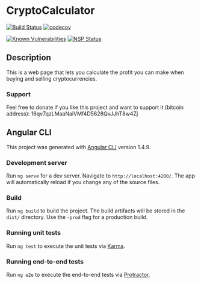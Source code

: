 # CryptoCalculator 
[![Build Status](https://travis-ci.org/Jimver/CryptoCalculator.svg?branch=master)](https://travis-ci.org/Jimver/CryptoCalculator)
[![codecov](https://codecov.io/gh/Jimver/CryptoCalculator/branch/master/graph/badge.svg)](https://codecov.io/gh/Jimver/CryptoCalculator)

[![Known Vulnerabilities](https://snyk.io/test/github/jimver/cryptocalculator/badge.svg)](https://snyk.io/test/github/jimver/cryptocalculator)
[![NSP Status](https://nodesecurity.io/orgs/jimver/projects/c156ed5c-8666-4083-84c2-1cf930b9ceb6/badge)](https://nodesecurity.io/orgs/jimver/projects/c156ed5c-8666-4083-84c2-1cf930b9ceb6)

## Description
This is a web page that lets you calculate the profit you can make when buying and selling cryptocurrencies.

### Support
Feel free to donate if you like this project and want to support it (bitcoin address): 16qv7qzLMaaNaiVMf4D5628QvJJhT8w4Zj


## Angular CLI
This project was generated with [Angular CLI](https://github.com/angular/angular-cli) version 1.4.9.

### Development server

Run `ng serve` for a dev server. Navigate to `http://localhost:4200/`. The app will automatically reload if you change any of the source files.

### Build

Run `ng build` to build the project. The build artifacts will be stored in the `dist/` directory. Use the `-prod` flag for a production build.

### Running unit tests

Run `ng test` to execute the unit tests via [Karma](https://karma-runner.github.io).

### Running end-to-end tests

Run `ng e2e` to execute the end-to-end tests via [Protractor](http://www.protractortest.org/).
